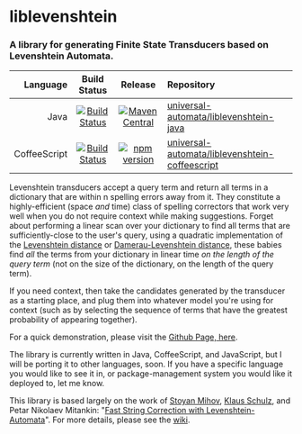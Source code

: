 # liblevenshtein

### A library for generating Finite State Transducers based on Levenshtein Automata.

|     Language |                     Build Status                  |                    Release                   |                            Repository                         |
|-------------:|:-------------------------------------------------:|:--------------------------------------------:|:------------------------------------------------------------- |
|         Java | [![Build Status][java-build-status]][java-ci]     | [![Maven Central][java-release]][java-maven] | [universal-automata/liblevenshtein-java][java-repo]           |
| CoffeeScript | [![Build Status][coffee-build-status]][coffee-ci] | [![npm version][coffee-release]][coffee-npm] | [universal-automata/liblevenshtein-coffeescript][coffee-repo] |

Levenshtein transducers accept a query term and return all terms in a
dictionary that are within n spelling errors away from it. They constitute a
highly-efficient (space _and_ time) class of spelling correctors that work very
well when you do not require context while making suggestions.  Forget about
performing a linear scan over your dictionary to find all terms that are
sufficiently-close to the user's query, using a quadratic implementation of the
[Levenshtein distance](https://en.wikipedia.org/wiki/Levenshtein_distance) or
[Damerau-Levenshtein
distance](https://en.wikipedia.org/wiki/Damerau%E2%80%93Levenshtein_distance),
these babies find _all_ the terms from your dictionary in linear time _on the
length of the query term_ (not on the size of the dictionary, on the length of
the query term).

If you need context, then take the candidates generated by the transducer as a
starting place, and plug them into whatever model you're using for context (such
as by selecting the sequence of terms that have the greatest probability of
appearing together).

For a quick demonstration, please visit the [Github Page,
here](http://universal-automata.github.io/liblevenshtein/).

The library is currently written in Java, CoffeeScript, and JavaScript, but I
will be porting it to other languages, soon.  If you have a specific language
you would like to see it in, or package-management system you would like it
deployed to, let me know.

This library is based largely on the work of [Stoyan
Mihov](http://www.lml.bas.bg/~stoyan/), [Klaus
Schulz](http://www.cis.uni-muenchen.de/people/schulz.html), and Petar Nikolaev Mitankin: "[Fast
String Correction with
Levenshtein-Automata](http://citeseerx.ist.psu.edu/viewdoc/summary?doi=10.1.1.16.652
"Klaus Schulz and Stoyan Mihov (2002)")".  For more details, please see the
[wiki](https://github.com/universal-automata/liblevenshtein/wiki).

[java-repo]: https://github.com/universal-automata/liblevenshtein-java
[java-build-status]: https://travis-ci.org/universal-automata/liblevenshtein-java.svg?branch=master
[java-ci]: https://travis-ci.org/universal-automata/liblevenshtein-java
[java-maven]: https://maven-badges.herokuapp.com/maven-central/com.github.dylon/liblevenshtein
[java-release]: https://maven-badges.herokuapp.com/maven-central/com.github.dylon/liblevenshtein/badge.svg

[coffee-repo]: https://github.com/universal-automata/liblevenshtein-coffeescript
[coffee-build-status]: https://travis-ci.org/universal-automata/liblevenshtein-coffeescript.svg?branch=master
[coffee-ci]: https://travis-ci.org/universal-automata/liblevenshtein-coffeescript
[coffee-npm]: https://www.npmjs.com/package/liblevenshtein
[coffee-release]: https://badge.fury.io/js/liblevenshtein.svg

